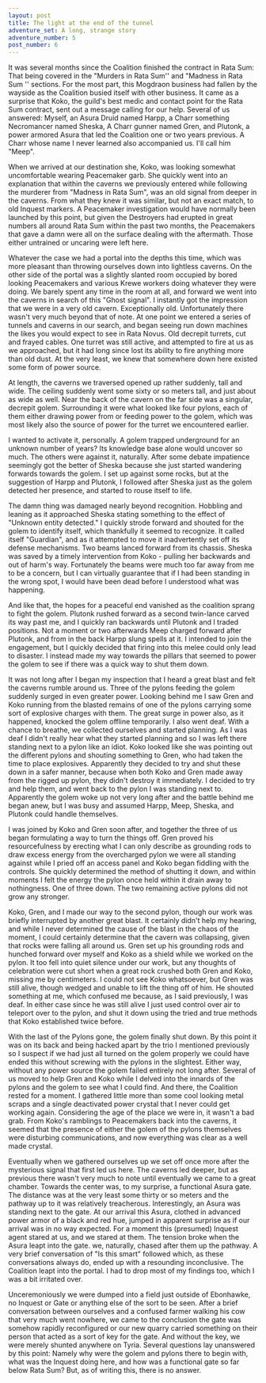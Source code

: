 ```yaml
---
layout: post
title: The light at the end of the tunnel
adventure_set: A long, strange story
adventure_number: 5
post_number: 6
---
```


It was several months since the Coalition finished the contract in Rata Sum: That being covered in the "Murders in Rata Sum'' and "Madness in Rata Sum '' sections. For the most part, this Mogdraon business had fallen by the wayside as the Coalition busied itself with other business. It came as a surprise that Koko, the guild's best medic and contact point for the Rata Sum contract, sent out a message calling for our help. Several of us answered: Myself, an Asura Druid named Harpp, a Charr something Necromancer named Sheska, A Charr  gunner named Gren, and Plutonk, a power armored Asura that led the Coalition one or two years previous. A Charr whose name I never learned also accompanied us. I'll call him "Meep".
 
When we arrived at our destination she, Koko, was looking somewhat uncomfortable wearing Peacemaker garb. She quickly went into an explanation that within the caverns we previously entered while following the murderer from "Madness in Rata Sum", was an old signal from deeper in the caverns. From what they knew it was similar, but not an exact match, to old Inquest markers. A Peacemaker investigation would have normally been launched by this point, but given the Destroyers had erupted in great numbers all around Rata Sum within the past two months, the Peacemakers that gave a damn were all on the surface dealing with the aftermath. Those either untrained or uncaring were left here.
 
Whatever the case we had a portal into the depths this time, which was more pleasant than throwing ourselves down into lightless caverns. On the other side of the portal was a slightly slanted room occupied by bored looking Peacemakers and various Krewe workers doing whatever they were doing. We barely spent any time in the room at all, and forward we went into the caverns in search of this "Ghost signal". I instantly got the impression that we were in a very old cavern. Exceptionally old.  Unfortunately there wasn't very much beyond that of note. At one point we entered a series of tunnels and caverns in our search, and began seeing run down machines the likes you would expect to see in Rata Novus. Old decrepit turrets, cut and frayed cables. One turret was still active, and attempted to fire at us as we approached, but it had long since lost its ability to fire anything more than old dust. At the very least, we knew that somewhere down here existed some form of power source.
 
At length, the caverns we traversed opened up rather suddenly, tall and wide. The ceiling suddenly went some sixty or so meters tall, and just about as wide as well. Near the back of the cavern on the far side was a singular, decrepit golem. Surrounding it were what looked like four pylons, each of them either drawing power from or feeding power to the golem, which was most likely also the source of power for the turret we encountered earlier.
 
I wanted to activate it, personally. A golem trapped underground for an unknown number of years? Its knowledge base alone would uncover so much. The others were against it, naturally. After some debate impatience seemingly got the better of Sheska because she just started wandering forwards towards the golem. I set up against some rocks, but at the suggestion of Harpp and Plutonk, I followed after Sheska just as the golem detected her presence, and started to rouse itself to life.
 
The damn thing was damaged nearly beyond recognition. Hobbling and leaning as it approached Sheska stating something to the effect of "Unknown entity detected." I quickly strode forward and shouted for the golem to identify itself, which thankfully it seemed to recognize. It called itself "Guardian", and as it attempted to move it inadvertently set off its defense mechanisms. Two beams lanced forward from its chassis. Sheska was saved by a timely intervention from Koko - pulling her backwards and out of harm's way. Fortunately the beams were much too far away from me to be a concern, but I can virtually guarantee that if I had been standing in the wrong spot, I would have been dead before I understood what was happening.
 
And like that, the hopes for a peaceful end vanished as the coalition sprang to fight the golem. Plutonk rushed forward as a second twin-lance carved its way past me, and I quickly ran backwards until Plutonk and I traded positions.  Not a moment or two afterwards Meep charged forward after Plutonk, and from in the back Harpp slung spells at it. I intended to join the engagement, but I quickly decided that firing into this melee could only lead to disaster. I instead made my way towards the pillars that seemed to power the golem to see if there was a quick way to shut them down.
 
It was not long after I began my inspection that I heard a great blast and felt the caverns rumble around us. Three of the pylons feeding the golem suddenly surged in even greater power. Looking behind me I saw Gren and Koko running from the blasted remains of one of the pylons carrying some sort of explosive charges with them. The great surge in power also, as it happened, knocked the golem offline temporarily. I also went deaf. With a chance to breathe, we collected ourselves and started planning. As I was deaf I didn't really hear what they started planning and so I was left there standing next to a pylon like an idiot. Koko looked like she was pointing out the different pylons and shouting something to Gren, who had taken the time to place explosives. Apparently they decided to try and shut these down in a safer manner, because when both Koko and Gren made away from the rigged up pylon, they didn't destroy it immediately. I decided to try and help them, and went back to the pylon I was standing next to. Apparently the golem woke up not very long after and the battle behind me began anew, but I was busy and assumed Harpp, Meep, Sheska, and Plutonk could handle themselves.
 
I was joined by Koko and Gren soon after, and together the three of us began formulating a way to turn the things off. Gren proved his resourcefulness by erecting what I can only describe as grounding rods to draw excess energy from the overcharged pylon we were all standing against while I pried off an access panel and Koko began fiddling with the controls. She quickly determined the method of shutting it down, and within moments I felt the energy the pylon once held within it drain away to nothingness. One of three down. The two remaining active pylons did not grow any stronger.
 
Koko, Gren, and I made our way to the second pylon, though our work was briefly interrupted by another great blast. It certainly didn't help my hearing, and while I never determined the cause of the blast in the chaos of the moment, I could certainly determine that the cavern was collapsing, given that rocks were falling all around us. Gren set up his grounding rods and hunched forward over myself and Koko as a shield while we worked on the pylon. It too fell into quiet silence under our work, but any thoughts of celebration were cut short when a great rock crushed both Gren and Koko, missing me by centimeters. I could not see Koko whatsoever, but Gren was still alive, though wedged and unable to lift the thing off of him. He shouted something at me, which confused me because, as I said previously, I was deaf. In either case since he was still alive I just used control over air to teleport over to the pylon, and shut it down using the tried and true methods that Koko established twice before.
 
With the last of the Pylons gone, the golem finally shut down. By this point it was on its back and being hacked apart by the trio I mentioned previously so I suspect if we had just all turned on the golem properly we could have ended this without screwing with the pylons in the slightest. Either way, without any power source the golem failed entirely not long after. Several of us moved to help Gren and Koko while I delved into the innards of the pylons and the golem to see what I could find. And there, the Coalition rested for a moment. I gathered little more than some cool looking metal scraps and a single deactivated power crystal that I never could get working again. Considering the age of the place we were in, it wasn't a bad grab. From Koko's ramblings to Peacemakers back into the caverns, it seemed that the presence of either the golem of the pylons themselves were disturbing communications, and now everything was clear as a well made crystal.
 
Eventually when we gathered ourselves up we set off once more after the mysterious signal that first led us here. The caverns led deeper, but as previous there wasn't very much to note until eventually we came to a great chamber. Towards the center was, to my surprise, a functional Asura gate. The distance was at the very least some thirty or so meters and the pathway up to it was relatively treacherous. Interestingly, an Asura was standing next to the gate. At our arrival this Asura, clothed in advanced power armor of a black and red hue, jumped in apparent surprise as if our arrival was in no way expected. For a moment this (presumed) Inquest agent stared at us, and we stared at them. The tension broke when the Asura leapt into the gate. we, naturally, chased after them up the pathway. A very brief conversation of "Is this smart" followed which, as these conversations always do, ended up with a resounding inconclusive. The Coalition leapt into the portal. I had to drop most of my findings too, which I was a bit irritated over.
 
Unceremoniously we were dumped into a field just outside of Ebonhawke, no Inquest or Gate or anything else of the sort to be seen. After a brief conversation between ourselves and a confused farmer walking his cow that very much went nowhere, we came to the conclusion the gate was somehow rapidly reconfigured or our new quarry carried something on their person that acted as a sort of key for the gate. And without the key, we were merely shunted anywhere on Tyria. Several questions lay unanswered by this point: Namely why were the golem and pylons there to begin with, what was the Inquest doing here, and how was a functional gate so far below Rata Sum? But, as of writing this, there is no answer.
